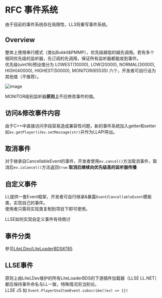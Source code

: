 # RFC 事件系统

由于目前的事件系统存在局限性，LL3将重写事件系统。

## Overview

整体上使用串行模式（类似Bukkit&PMMP），优先级越低的越先调用。若有多个相同优先级的监听器，先订阅的先调用，保证所有监听器都能收到事件。  
优先级(uint16)预设值分为 LOWEST(10000), LOW(20000), NORMAL(30000), HIGH(40000), HIGHEST(50000), MONITOR(65535) 六个，开发者可自行设为其他值（不推荐）。  

![image](https://user-images.githubusercontent.com/66063199/213874170-07fabeae-eb63-430c-91d1-0bc14bfde088.png)

MONITOR级别监听器**原则上**不应修改事件的值。

## 访问&修改事件内容

由于C++中直接访问字段容易造成兼容性问题，新的事件系统加入getter和setter如`ev.getPlayer()`/`ev.setMessage(str)`并作为LLAPI导出。

## 取消事件

对于继承自CancellableEvent的事件，开发者使用`ev.cancel()`方法取消事件，取消后`ev.isCancel()`方法返回`true` **取消后继续向优先级高的监听器传播**  

## 自定义事件

LL提供一套Event框架，开发者可自行继承&暴露`Event`/`CancellableEvent`模板类，实现自己的事件。  
使用者只需将实现类复制到项目下即可使用。  

LLSE如何实现自定义事件有待商讨

## 事件分类

参见[LiteLDev/LiteLoaderBDS#785](https://github.com/LiteLDev/LiteLoaderBDS/issues/785)

## LLSE事件

原则上由LiteLDev维护的所有LiteLoaderBDS的下游插件加载器（LLSE LL.NET）都应保持事件命名与LL一致，特殊情况另当别论。  
LLSE JS 如 `Event.PlayerUseItemEvent.subscribe((ev) => {})`
